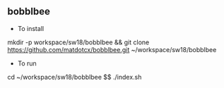 ## bobblbee

* To install

mkdir -p workspace/sw18/bobblbee && git clone https://github.com/matdotcx/bobblbee.git ~/workspace/sw18/bobblbee

* To run

cd ~/workspace/sw18/bobblbee $$ ./index.sh